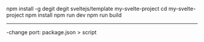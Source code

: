 npm install -g degit
degit sveltejs/template my-svelte-project
cd my-svelte-project
npm install
npm run dev
npm run build

---

-change port:
package.json > script
